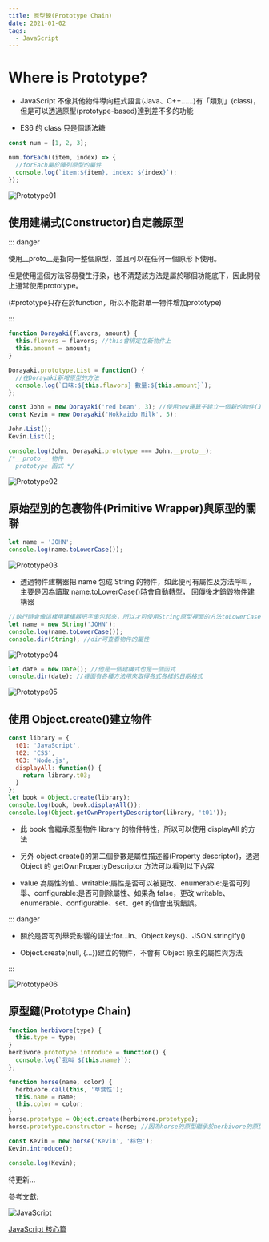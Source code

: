 ```yaml
---
title: 原型鍊(Prototype Chain)
date: 2021-01-02
tags:
  - JavaScript
---
```


# Where is Prototype?

- JavaScript 不像其他物件導向程式語言(Java、C++......)有「類別」(class)，
  但是可以透過原型(prototype-based)達到差不多的功能

- ES6 的 class 只是個語法糖

```javascript
const num = [1, 2, 3];

num.forEach((item, index) => {
  //forEach屬於陣列原型的屬性
  console.log(`item:${item}, index: ${index}`);
});
```

![Prototype01](https://i.imgur.com/4WcM0ji.png)

## 使用建構式(Constructor)自定義原型

::: danger

<p />
<p>使用__proto__是指向一整個原型，並且可以在任何一個原形下使用。</p>
<p>但是使用這個方法容易發生汙染，也不清楚該方法是屬於哪個功能底下，因此開發上通常使用prototype。</p>
<p>(#prototype只存在於function，所以不能對單一物件增加prototype)</p>

:::

```javascript
function Dorayaki(flavors, amount) {
  this.flavors = flavors; //this會綁定在新物件上
  this.amount = amount;
}

Dorayaki.prototype.List = function() {
  //在Dorayaki新增原型的方法
  console.log(`口味:${this.flavors} 數量:${this.amount}`);
};

const John = new Dorayaki('red bean', 3); //使用new運算子建立一個新的物件(John實體)，並且連結原本的建構物件(Dorayaki)
const Kevin = new Dorayaki('Hokkaido Milk', 5);

John.List();
Kevin.List();

console.log(John, Dorayaki.prototype === John.__proto__);
/*__proto__ 物件
  prototype 函式 */
```

![Prototype02](https://i.imgur.com/JFqIuTd.png)

## 原始型別的包裹物件(Primitive Wrapper)與原型的關聯

```javascript
let name = 'JOHN';
console.log(name.toLowerCase());
```

![Prototype03](https://i.imgur.com/1c6txaY.png)

- 透過物件建構器把 name 包成 String 的物件，如此便可有屬性及方法呼叫，主要是因為讀取 name.toLowerCase()時會自動轉型，
  回傳後才銷毀物件建構器

```javascript
//執行時會像這樣用建構器把字串包起來，所以才可使用String原型裡面的方法toLowerCase()轉成小寫
let name = new String('JOHN');
console.log(name.toLowerCase());
console.dir(String); //dir可查看物件的屬性
```

![Prototype04](https://i.imgur.com/viVykVY.png)

```javascript
let date = new Date(); //他是一個建構式也是一個函式
console.dir(date); //裡面有各種方法用來取得各式各樣的日期格式
```

![Prototype05](https://i.imgur.com/cDsssQW.png)

## 使用 Object.create()建立物件

```javascript
const library = {
  t01: 'JavaScript',
  t02: 'CSS',
  t03: 'Node.js',
  displayAll: function() {
    return library.t03;
  }
};
let book = Object.create(library);
console.log(book, book.displayAll());
console.log(Object.getOwnPropertyDescriptor(library, 't01'));
```

- 此 book 會繼承原型物件 library 的物件特性，所以可以使用 displayAll 的方法

- 另外 object.create()的第二個參數是屬性描述器(Property descriptor)，透過 Object 的 getOwnPropertyDescriptor 方法可以看到以下內容

- value 為屬性的值、writable:屬性是否可以被更改、enumerable:是否可列舉、configurable:是否可刪除屬性、如果為 false，更改 writable、enumerable、configurable、set、get 的值會出現錯誤。

::: danger

- 關於是否可列舉受影響的語法:for...in、Object.keys()、JSON.stringify()

- Object.create(null, {...})建立的物件，不會有 Object 原生的屬性與方法

:::

![Prototype06](https://i.imgur.com/2z1gon0.png)

## 原型鏈(Prototype Chain)

```javascript
function herbivore(type) {
  this.type = type;
}
herbivore.prototype.introduce = function() {
  console.log(`我叫 ${this.name}`);
};

function horse(name, color) {
  herbivore.call(this, '草食性');
  this.name = name;
  this.color = color;
}
horse.prototype = Object.create(herbivore.prototype);
horse.prototype.constructor = horse; //因為horse的原型繼承於herbivore的原型，會把原本的constructor也覆蓋掉，所以要把本來自己的原型加回來

const Kevin = new horse('Kevin', '棕色');
Kevin.introduce();

console.log(Kevin);
```

待更新...

參考文獻:<br/>

![JavaScript](https://i.imgur.com/SyxELUw.jpg)<br/>

[JavaScript 核心篇](https://www.hexschool.com/courses/js-core.html 'Title')<br/>

<Vssue  />

